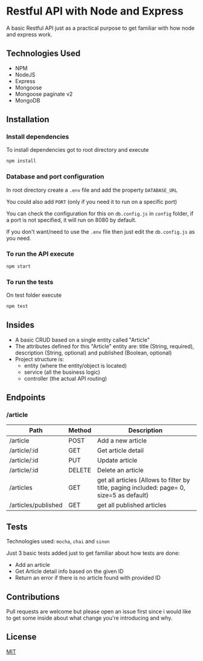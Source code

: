 # Restful API with Node and Express

A basic Restful API just as a practical purpose to get familiar with how node and express work.

## Technologies Used

- NPM 
- NodeJS 
- Express 
- Mongoose
- Mongoose paginate v2
- MongoDB

## Installation

### Install dependencies

To install dependencies got to root directory and execute

```bash
npm install
```

### Database and port configuration

In root directory create a ```.env``` file and add the property ```DATABASE_URL```

You could also add ```PORT``` (only if you need it to run on a specific port)

You can check the configuration for this on ```db.config.js``` in ```config``` folder, if a port is not specified, it will run on 8080 by default.

If you don't want/need to use the ```.env``` file then just edit the ```db.config.js``` as you need.

### To run the API execute

```bash
npm start
```

### To run the tests

On test folder execute

```bash
npm test
```

## Insides

- A basic CRUD based on a single entity called "Article"
- The attributes defined for this "Article" entity are: title (String, required), description (String, optional) and published (Boolean, optional)
- Project structure is:
    - entity (where the entity/object is located)
    - service (all the business logic)
    - controller (the actual API routing) 
  
## Endpoints

### /article

Path | Method | Description
---|---|---
/article | POST | Add a new article
/article/:id | GET | Get article detail
/article/:id | PUT | Update article
/article/:id | DELETE | Delete an article
/articles | GET | get all articles (Allows to filter by title, paging included: page= 0, size=5 as default)
/articles/published | GET | get all published articles

## Tests

Technologies used: ```mocha```, ```chai``` and ```sinon```

Just 3 basic tests added just to get familiar about how tests are done:

- Add an article
- Get Article detail info based on the given ID
- Return an error if there is no article found with provided ID

## Contributions

Pull requests are welcome but please open an issue first since i would like to get some inside about what change you're introducing and why.

## License

[MIT](https://choosealicense.com/licenses/mit/)
